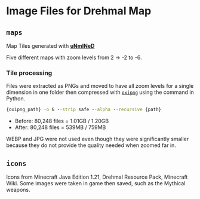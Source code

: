# Image Files for Drehmal Map
## `maps`
Map Tiles generated with **[uNmINeD](https://unmined.net/)**

Five different maps with zoom levels from 2 -> -2 to -6.

### Tile processing
Files were extracted as PNGs and moved to have all zoom levels for a single dimension in one folder
then compressed with [`oxipng`](https://github.com/shssoichiro/oxipng)
using the command in Python.
```cmd
{oxipng_path} -o 6 --strip safe --alpha --recursive {path}
```

- Before: 80,248 files = 1.01GB / 1.20GB
- After:  80,248 files = 539MB / 759MB

WEBP and JPG were not used even though they were significantly smaller because
they do not provide the quality needed when zoomed far in.

## `icons`
Icons from Minecraft Java Edition 1.21, Drehmal Resource Pack, Minecraft Wiki.
Some images were taken in game then saved, such as the Mythical weapons.